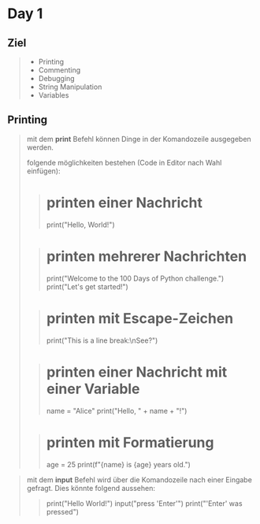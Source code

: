 # Day 1
## Ziel
> - Printing
> - Commenting
> - Debugging
> - String Manipulation
> - Variables

## Printing
> mit dem __print__ Befehl können Dinge in der Komandozeile ausgegeben werden.
>
> folgende möglichkeiten bestehen (Code in Editor nach Wahl einfügen):
>> # printen einer Nachricht
>> print("Hello, World!")
>
>> # printen mehrerer Nachrichten
>> print("Welcome to the 100 Days of Python challenge.")
>> print("Let's get started!")
>
>> # printen mit Escape-Zeichen
>> print("This is a line break:\nSee?")
>
>> # printen einer Nachricht mit einer Variable
>> name = "Alice"
>> print("Hello, " + name + "!")
>
>> # printen mit Formatierung
>> age = 25
>> print(f"{name} is {age} years old.")
>

> mit dem __input__ Befehl wird über die Komandozeile nach einer Eingabe gefragt.
> Dies könnte folgend aussehen:
>> print("Hello World!")
>> input("press 'Enter'")
>> print("'Enter' was pressed")